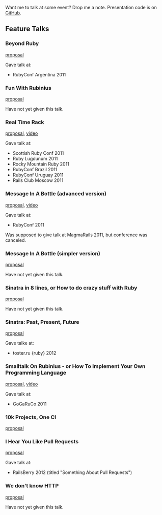 Want me to talk at some event? Drop me a note. Presentation code is on [GitHub](https://github.com/rkh/presentations).

## Feature Talks


### Beyond Ruby

[proposal](https://github.com/rkh/proposals/blob/master/prepared_talks/beyond_ruby.md)

Gave talk at:

* RubyConf Argentina 2011

### Fun With Rubinius

[proposal](https://github.com/rkh/proposals/blob/master/proposed_talks/fun_with_rubinius.md)

Have not yet given this talk.

### Real Time Rack

[proposal](https://github.com/rkh/proposals/blob/master/prepared_talks/real_time_rack.md),
[video](http://confreaks.net/videos/727-rockymtnruby2011-real-time-rack)

Gave talk at:

* Scottish Ruby Conf 2011
* Ruby Lugdunum 2011
* Rocky Mountain Ruby 2011
* RubyConf Brazil 2011
* RubyConf Uruguay 2011
* Rails Club Moscow 2011

### Message In A Bottle (advanced version)

[proposal](https://github.com/rkh/proposals/blob/master/prepared_talks/method_dispatch.md), [video](http://confreaks.net/videos/680-rubyconf2011-message-in-a-bottle)

Gave talk at:

* RubyConf 2011

Was supposed to give talk at MagmaRails 2011, but conference was canceled.

### Message In A Bottle (simpler version)

[proposal](https://github.com/rkh/proposals/blob/master/proposed_talks/method_dispatch.md)

Have not yet given this talk.

### Sinatra in 8 lines, or How to do crazy stuff with Ruby

[proposal](https://github.com/rkh/proposals/blob/master/proposed_talks/almost_sinatra.md)

Have not yet given this talk.


### Sinatra: Past, Present, Future

[proposal](https://github.com/rkh/proposals/blob/master/prepared_talks/sinatra.md)

Gave talke at:

* toster.ru {ruby} 2012

### Smalltalk On Rubinius - or How To Implement Your Own Programming Language

[proposal](https://github.com/rkh/proposals/blob/master/prepared_talks/reak.md),
[video](http://confreaks.net/videos/645-gogaruco2011-smalltalk-on-rubinius-or-how-to-implement-your-own-programming-language)

Gave talk at:

* GoGaRuCo 2011

### 10k Projects, One CI

[proposal](https://github.com/rkh/proposals/blob/master/proposed_talks/travis-architecture.md)

### I Hear You Like Pull Requests

[proposal](https://github.com/rkh/proposals/blob/master/prepared_talks/travis-pull-requests.md)

Gave talk at:

* RailsBerry 2012 (titled "Something About Pull Requests")

### We don't know HTTP

[proposal](https://github.com/rkh/proposals/blob/master/proposed_talks/http.md)

Have not yet given this talk.
